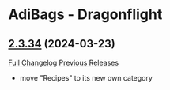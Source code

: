 # AdiBags - Dragonflight

## [2.3.34](https://github.com/Zottelchens-WoW-Addons/AdiBags-Dragonflight/tree/2.3.34) (2024-03-23)
[Full Changelog](https://github.com/Zottelchens-WoW-Addons/AdiBags-Dragonflight/compare/2.3.33...2.3.34) [Previous Releases](https://github.com/Zottelchens-WoW-Addons/AdiBags-Dragonflight/releases)

- move "Recipes" to its new own category  
